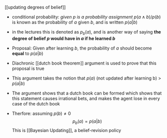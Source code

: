 [[updating degrees of belief]]

- conditional probability:
  *given $p$ is a probability assignment*
  $p(a\land b) / p(b)$ is known as the probability of $a$ given $b$, and is written $p(a|b)$

- in the lectures this is denoted as $p_b(a)$, and is another way of saying **the degree of belief $p$ would have in $a$ if he learned $b$**

- Proposal: Given after learning $b$, the probability of $a$ should become **equal** to $p(a|b)$

- Diachronic [[dutch book theorem]] argument is used to prove that this proposal is true
- This argument takes the notion that 
$p(a)$ (not updated after learning b) > $p(a|b)$
- The argument shows that a dutch book can be formed which shows that this statement causes irrational bets, and makes the agent lose in every case of the dutch book

- Therfore: assuming $p(b) \neq 0$
  $$p_b(a) = p(a|b)$$
  This is [[Bayesian Updating]], a belief-revision policy